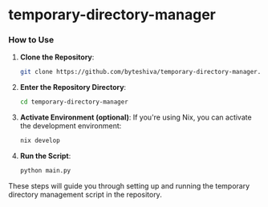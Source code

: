 # temporary-directory-manager

### How to Use

1. **Clone the Repository**: 
   ```bash
   git clone https://github.com/byteshiva/temporary-directory-manager.git
   ```

2. **Enter the Repository Directory**: 
   ```bash
   cd temporary-directory-manager
   ```

3. **Activate Environment (optional)**: 
   If you're using Nix, you can activate the development environment:
   ```bash
   nix develop
   ```

4. **Run the Script**: 
   ```bash
   python main.py
   ```

These steps will guide you through setting up and running the temporary directory management script in the repository.

